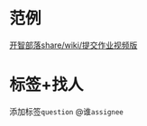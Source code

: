 # 范例
[开智部落share/wiki/提交作业视频版](https://github.com/OpenMindClub/Share/wiki/HbAssignmentHandup)
# 标签+找人
添加标签`question`
@谁`assignee`
